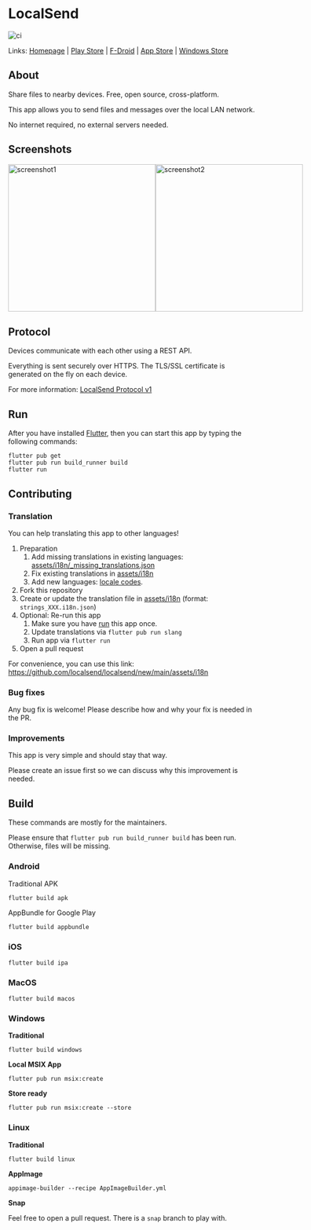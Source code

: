 # LocalSend

![ci](https://github.com/localsend/localsend/actions/workflows/ci.yml/badge.svg)

Links: [Homepage](https://localsend.org)
| [Play Store](https://play.google.com/store/apps/details?id=org.localsend.localsend_app)
| [F-Droid](https://f-droid.org/packages/org.localsend.localsend_app)
| [App Store](https://apps.apple.com/us/app/localsend/id1661733229)
| [Windows Store](https://www.microsoft.com/store/apps/9NCB4Z0TZ6RR)

## About

Share files to nearby devices. Free, open source, cross-platform.

This app allows you to send files and messages over the local LAN network.

No internet required, no external servers needed.

## Screenshots

<div style="display:flex">
<img src="https://localsend.org/img/screenshot-iphone.png" alt="screenshot1" height="300"/>
<img src="https://localsend.org/img/screenshot-pc.png" alt="screenshot2" height="300"/>
</div>

## Protocol

Devices communicate with each other using a REST API. 

Everything is sent securely over HTTPS. The TLS/SSL certificate is generated on the fly on each device.

For more information: [LocalSend Protocol v1](https://github.com/localsend/protocol)

## Run

After you have installed [Flutter](https://flutter.dev), then you can start this app by typing the following commands: 

```shell
flutter pub get
flutter pub run build_runner build
flutter run
```

## Contributing

### Translation

You can help translating this app to other languages!



1. Preparation
   1. Add missing translations in existing languages: [assets/i18n/_missing_translations.json](https://github.com/localsend/localsend/blob/main/assets/i18n/_missing_translations.json)
   2. Fix existing translations in [assets/i18n](https://github.com/localsend/localsend/tree/main/assets/i18n)
   3. Add new languages: [locale codes](https://saimana.com/list-of-country-locale-code/).
2. Fork this repository
3. Create or update the translation file in [assets/i18n](https://github.com/localsend/localsend/tree/main/assets/i18n) (format: `strings_XXX.i18n.json`)
4. Optional: Re-run this app
   1. Make sure you have [run](#run) this app once.
   2. Update translations via `flutter pub run slang`
   3. Run app via `flutter run`
5. Open a pull request

For convenience, you can use this link: https://github.com/localsend/localsend/new/main/assets/i18n

### Bug fixes

Any bug fix is welcome! Please describe how and why your fix is needed in the PR.

### Improvements

This app is very simple and should stay that way.

Please create an issue first so we can discuss why this improvement is needed.

## Build

These commands are mostly for the maintainers.

Please ensure that `flutter pub run build_runner build` has been run. Otherwise, files will be missing.

### Android

Traditional APK

```shell
flutter build apk
```

AppBundle for Google Play

```shell
flutter build appbundle
```

### iOS

```shell
flutter build ipa
```

### MacOS

```shell
flutter build macos
```

### Windows

**Traditional**

```shell
flutter build windows
```

**Local MSIX App**

```shell
flutter pub run msix:create
```

**Store ready**

```shell
flutter pub run msix:create --store
```

### Linux

**Traditional**

```shell
flutter build linux
```

**AppImage**

```shell
appimage-builder --recipe AppImageBuilder.yml
```

**Snap**

Feel free to open a pull request. There is a  `snap` branch to play with.
